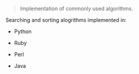 >Implementation of commonly used algorithms.

Searching and sorting alogrithms implemented in:

* Python

* Ruby 

* Perl

* Java 


